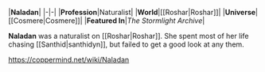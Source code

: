 |**Naladan**|
|-|-|
|**Profession**|Naturalist|
|**World**|[[Roshar\|Roshar]]|
|**Universe**|[[Cosmere\|Cosmere]]|
|**Featured In**|*The Stormlight Archive*|

**Naladan** was a naturalist on [[Roshar\|Roshar]].
She spent most of her life chasing [[Santhid\|santhidyn]], but failed to get a good look at any them.



https://coppermind.net/wiki/Naladan